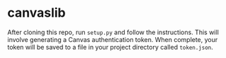 # canvaslib

After cloning this repo, run `setup.py` and follow the instructions.  This will involve generating a Canvas authentication token.  When complete, your token will be saved to a file in your project directory called `token.json`.
